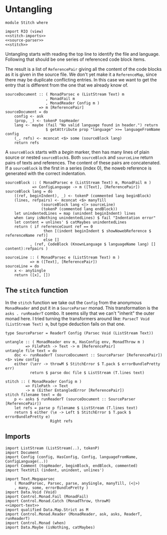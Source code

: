 # Untangling

```{.haskell file=src/Stitch.hs}
module Stitch where

import RIO (view)
<<stitch-imports>>
<<source-parser>>
<<stitch>>
```

Untangling starts with reading the top line to identify the file and language. Following that should be one series of referenced code block items.

The result is a list of `ReferencePair` giving all the content of the code blocks as it is given in the source file. We don't yet make it a `ReferenceMap`, since there may be duplicate conflicting entries. In this case we want to get the entry that is different from the one that we already know of.

``` {.haskell #source-parser}
sourceDocument :: ( MonadParsec e (ListStream Text) m
                  , MonadFail m
                  , MonadReader Config m )
               => m [ReferencePair]
sourceDocument = do
    config <- ask
    (prop, _) <- tokenP topHeader
    lang <- maybe (fail "No valid language found in header.") return
                  $ getAttribute prop "language" >>= languageFromName config
    (_, refs) <- mconcat <$> some (sourceBlock lang)
    return refs
```

A `sourceBlock` starts with a *begin* marker, then has many lines of plain source or nested `sourceBlock`s. Both `sourceBlock` and `sourceLine` return pairs of texts and references. The content of these pairs are concatenated. If a `sourceBlock` is the first in a series (index 0), the noweb reference is generated with the correct indentation.

``` {.haskell #source-parser}
sourceBlock :: ( MonadParsec e (ListStream Text) m, MonadFail m )
            => ConfigLanguage -> m ([Text], [ReferencePair])
sourceBlock lang = do
    ((ref, beginIndent), _) <- tokenP (commented lang beginBlock)
    (lines, refpairs) <- mconcat <$> manyTill 
                (sourceBlock lang <|> sourceLine)
                (tokenP (commented lang endBlock))
    let unindentedLines = map (unindent beginIndent) lines
    when (any isNothing unindentedLines) $ fail "Indentation error"
    let content = unlines' $ catMaybes unindentedLines
    return ( if referenceCount ref == 0
                 then [(indent beginIndent $ showNowebReference $ referenceName ref)]
                 else []
           , (ref, CodeBlock (KnownLanguage $ languageName lang) [] content):refpairs )

sourceLine :: ( MonadParsec e (ListStream Text) m )
           => m ([Text], [ReferencePair])
sourceLine = do
    x <- anySingle
    return ([x], [])
```

## The `stitch` function

In the `stitch` function we take out the `Config` from the anonymous `MonadReader` and put it in a `SourceParser` monad. This transformation is the `asks . runReaderT` combo. It seems silly that we can't "inherit" the outer monad here. I tried turning the transformers around like: `ParsecT Void (ListStream Text) m`, but type deduction fails on that one.

``` {.haskell #stitch}
type SourceParser = ReaderT Config (Parsec Void (ListStream Text))

untangle :: ( MonadReader env m, HasConfig env, MonadThrow m )
         => FilePath -> Text -> m [ReferencePair]
untangle file text = do
    doc <- runReaderT (sourceDocument :: SourceParser [ReferencePair]) <$> view config
    either (\err -> throwM $ StitchError $ T.pack $ errorBundlePretty err)
           return $ parse doc file $ ListStream (T.lines text)

stitch :: ( MonadReader Config m )
         => FilePath -> Text
         -> m (Either EntangledError [ReferencePair])
stitch filename text = do
    p <- asks $ runReaderT (sourceDocument :: SourceParser [ReferencePair])
    let refs = parse p filename $ ListStream (T.lines text)
    return $ either (\e -> Left $ StitchError $ T.pack $ errorBundlePretty e)
                    Right refs
```

## Imports

``` {.haskell #stitch-imports}
import ListStream (ListStream(..), tokenP)
import Document
import Config (config, HasConfig, Config, languageFromName, ConfigLanguage(..))
import Comment (topHeader, beginBlock, endBlock, commented)
import TextUtil (indent, unindent, unlines')

import Text.Megaparsec
    ( MonadParsec, Parsec, parse, anySingle, manyTill, (<|>)
    , many, some, errorBundlePretty )
import Data.Void (Void)
import Control.Monad.Fail (MonadFail)
import Control.Monad.Catch (MonadThrow, throwM)
<<import-text>>
import qualified Data.Map.Strict as M
import Control.Monad.Reader (MonadReader, ask, asks, ReaderT, runReaderT)
import Control.Monad (when)
import Data.Maybe (isNothing, catMaybes)
```
